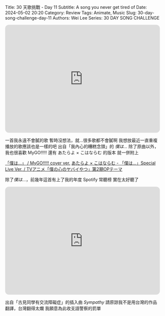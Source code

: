 Title: 30 天歌挑戰 - Day 11
Subtitle: A song you never get tired of
Date: 2024-05-02 20:20
Category: Review
Tags: Animate, Music
Slug: 30-day-song-challenge-day-11
Authors: Wei Lee
Series: 30 DAY SONG CHALLENGE

<iframe style="border-radius:12px" src="https://open.spotify.com/embed/track/5uJOkhUYFa6kkDrlEmZk3D?utm_source=generator" width="100%" height="352" frameBorder="0" allowfullscreen="" allow="autoplay; clipboard-write; encrypted-media; fullscreen; picture-in-picture" loading="lazy"></iframe>

<!--more-->

一首我永遠不會膩的歌
暫時沒想法，就...很多歌都不會膩啊
我想放最近一直重複播放的歌應該也是一樣的吧
出自「我內心的糟糕念頭」的 *僕は...*
除了原曲以外，我也很喜歡 MyGO!!!!! 還有 あたらよ × こはならむ 的版本
就一併附上

[「僕は…」 / MyGO!!!!! cover ver.](https://www.youtube.com/watch?v=ZdfTNa11yt8)
[あたらよ × こはならむ - 「僕は...」Special Live Ver. / TVアニメ「僕の心のヤバイやつ」第2期OPテーマ](https://www.youtube.com/watch?v=vNH1qLDaeSg)

除了*僕は...*，前幾年這首有上了我的年度 Spotify 常聽榜
實在太好聽了

<iframe style="border-radius:12px" src="https://open.spotify.com/embed/track/23Mcmg5O8rBKAOzxvrTjnD?utm_source=generator" width="100%" height="352" frameBorder="0" allowfullscreen="" allow="autoplay; clipboard-write; encrypted-media; fullscreen; picture-in-picture" loading="lazy"></iframe>

出自「古見同學有交流障礙症」的插入曲 *Sympathy*
請原諒我不是用台灣的作品翻譯，台灣翻得太爛
我願意為此收支語警察的罰單
